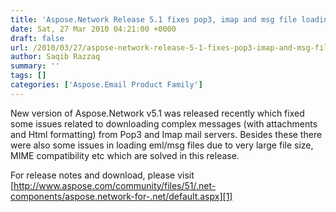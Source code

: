 ```yaml
---
title: 'Aspose.Network Release 5.1 fixes pop3, imap and msg file loading issues'
date: Sat, 27 Mar 2010 04:21:00 +0000
draft: false
url: /2010/03/27/aspose-network-release-5-1-fixes-pop3-imap-and-msg-file-loading-issues/
author: Saqib Razzaq
summary: ''
tags: []
categories: ['Aspose.Email Product Family']
---
```


New version of Aspose.Network v5.1 was released recently which fixed some issues related to downloading complex messages (with attachments and Html formatting) from Pop3 and Imap mail servers. Besides these there were also some issues in loading eml/msg files due to very large file size, MIME compatibility etc which are solved in this release.  
  
For release notes and download, please visit [http://www.aspose.com/community/files/51/.net-components/aspose.network-for-.net/default.aspx][1]




[1]: http://www.aspose.com/community/files/51/.net-components/aspose.network-for-.net/default.aspx




